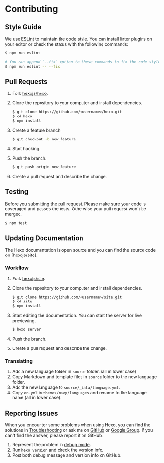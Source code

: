 # Contributing

## Style Guide

We use [ESLint] to maintain the code style. You can install linter plugins on your editor or check the status with the following commands:

``` bash
$ npm run eslint

# You can append `--fix` option to these commands to fix the code style automatically
$ npm run eslint -- --fix
```

## Pull Requests

1. Fork [hexojs/hexo](https://github.com/hexojs/hexo).
2. Clone the repository to your computer and install dependencies.

    ``` bash
    $ git clone https://github.com/<username>/hexo.git
    $ cd hexo
    $ npm install
    ```
    
3. Create a feature branch.

    ``` bash
    $ git checkout -b new_feature
    ```
    
4. Start hacking.
5. Push the branch.

    ``` bash
    $ git push origin new_feature
    ```
    
6. Create a pull request and describe the change.

## Testing

Before you submitting the pull request. Please make sure your code is coveraged and passes the tests. Otherwise your pull request won't be merged.

``` bash
$ npm test
```

## Updating Documentation

The Hexo documentation is open source and you can find the source code on [hexojs/site]. 

### Workflow

1. Fork [hexojs/site](https://github.com/hexojs/site).
2. Clone the repository to your computer and install dependencies.

    ``` bash
    $ git clone https://github.com/<username>/site.git
    $ cd site
    $ npm install
    ```
    
3. Start editing the documentation. You can start the server for live previewing.

    ``` bash
    $ hexo server
    ```
    
4. Push the branch.
5. Create a pull request and describe the change.

### Translating

1. Add a new language folder in `source` folder. (all in lower case)
2. Copy Markdown and template files in `source` folder to the new language folder.
3. Add the new language to `source/_data/language.yml`.
4. Copy `en.yml` in `themes/navy/languages` and rename to the language name (all in lower case).

## Reporting Issues

When you encounter some problems when using Hexo, you can find the solutions in [Troubleshooting](https://hexo.io/docs/troubleshooting.html) or ask me on [GitHub](https://github.com/hexojs/hexo/issues) or [Google Group](https://groups.google.com/group/hexo). If you can't find the answer, please report it on GitHub.

1. Represent the problem in [debug mode](https://hexo.io/docs/commands.html#Debug_mode).
2. Run `hexo version` and check the version info.    
3. Post both debug message and version info on GitHub.

[ESLint]: https://eslint.org/
